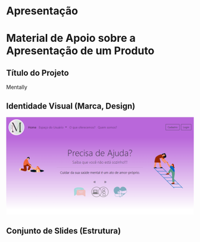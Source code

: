 # Apresentação


# Material de Apoio sobre a Apresentação de um Produto

## Título do Projeto

Mentally

## Identidade Visual (Marca, Design)

<div>
 <img src="img/identidade visual.png" alt="">
</div>

## Conjunto de Slides (Estrutura)


